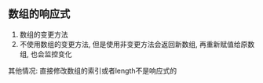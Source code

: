 ## 数组的响应式
1. 数组的变更方法
2. 不使用数组的变更方法, 但是使用非变更方法会返回新数组, 再重新赋值给原数组, 也会监控变化

其他情况: 直接修改数组的索引或者length不是响应式的
